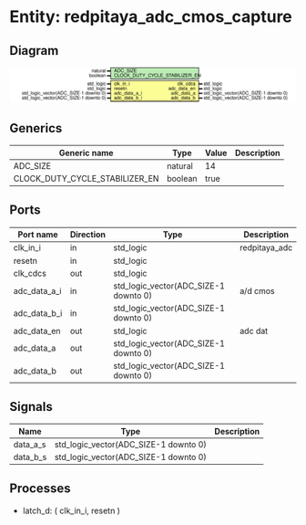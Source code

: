 # Entity: redpitaya_adc_cmos_capture

## Diagram

![Diagram](redpitaya_adc_cmos_capture.svg "Diagram")
## Generics

| Generic name                   | Type    | Value | Description |
| ------------------------------ | ------- | ----- | ----------- |
| ADC_SIZE                       | natural | 14    |             |
| CLOCK_DUTY_CYCLE_STABILIZER_EN | boolean | true  |             |
## Ports

| Port name    | Direction | Type                                  | Description   |
| ------------ | --------- | ------------------------------------- | ------------- |
| clk_in_i     | in        | std_logic                             | redpitaya_adc |
| resetn       | in        | std_logic                             |               |
| clk_cdcs     | out       | std_logic                             |               |
| adc_data_a_i | in        | std_logic_vector(ADC_SIZE-1 downto 0) | a/d cmos      |
| adc_data_b_i | in        | std_logic_vector(ADC_SIZE-1 downto 0) |               |
| adc_data_en  | out       | std_logic                             | adc dat       |
| adc_data_a   | out       | std_logic_vector(ADC_SIZE-1 downto 0) |               |
| adc_data_b   | out       | std_logic_vector(ADC_SIZE-1 downto 0) |               |
## Signals

| Name      | Type                                  | Description |
| --------- | ------------------------------------- | ----------- |
| data_a_s  | std_logic_vector(ADC_SIZE-1 downto 0) |             |
|  data_b_s | std_logic_vector(ADC_SIZE-1 downto 0) |             |
## Processes
- latch_d: ( clk_in_i, resetn )
